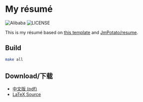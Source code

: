 # My résumé

![Alibaba](https://img.shields.io/badge/Alibaba-passing-green.svg) ![LICENSE](https://img.shields.io/github/license/imtsuki/resume)

This is my résumé based on [this template](https://github.com/billryan/resume) and [JmPotato/resume](https://github.com/JmPotato/resume).

## Build

```bash
make all
```

## Download/下载

- [中文版 (pdf)](./resume-zh.pdf)
- [LaTeX Source](./resume.tex)